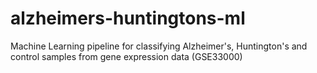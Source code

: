 # alzheimers-huntingtons-ml
Machine Learning pipeline for classifying Alzheimer's, Huntington's and control samples from gene expression data (GSE33000)
